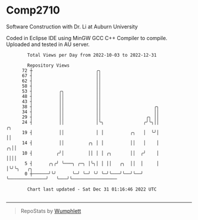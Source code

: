 # Comp2710
Software Construction with Dr. Li at Auburn University

Coded in Eclipse IDE using MinGW GCC C++ Compiler to compile.
Uploaded and tested in AU server.

```
        Total Views per Day from 2022-10-03 to 2022-12-31

        Repository Views
      72 ┼                        ╭╮
      67 ┤                        ││
      62 ┤                        ││
      58 ┤                        ││
      53 ┤          ╭╮            ││
      48 ┤          ││            ││
      43 ┤          ││            ││
      38 ┤          ││            ││                    ╭╮
      34 ┤          ││            ││                    ││
      29 ┤          ││            ││                 ╭╮ ││
      24 ┤          ││            │╰╮               ╭╯╰╮││                ╭╮
      19 ┤          ││            │ │          ╭╮   │  ╰╯│                ││
      14 ┤          ││         ╭╮ │ │          ││   │    │              ╭╮││
      10 ┤         ╭╯│         ││ │ │ ╭╮       ││  ╭╯    │              ││││
       5 ┤      ╭╮╭╯ ╰───╮ ╭─╮ │╰╮│ │ ││   ╭╮  ││  │     │              │╰╯╰╮   ╭╮
       0 ┼──────╯╰╯      ╰─╯ ╰─╯ ╰╯ ╰─╯╰───╯╰──╯╰──╯     ╰──────────────╯   ╰───╯╰─────────────────

        Chart last updated - Sat Dec 31 01:16:46 2022 UTC
        
```

---

> RepoStats by [Wumphlett](https://github.com/Wumphlett)
